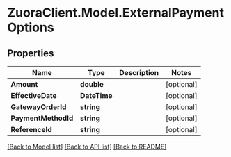 # ZuoraClient.Model.ExternalPaymentOptions

## Properties

Name | Type | Description | Notes
------------ | ------------- | ------------- | -------------
**Amount** | **double** |  | [optional] 
**EffectiveDate** | **DateTime** |  | [optional] 
**GatewayOrderId** | **string** |  | [optional] 
**PaymentMethodId** | **string** |  | [optional] 
**ReferenceId** | **string** |  | [optional] 

[[Back to Model list]](../README.md#documentation-for-models) [[Back to API list]](../README.md#documentation-for-api-endpoints) [[Back to README]](../README.md)

